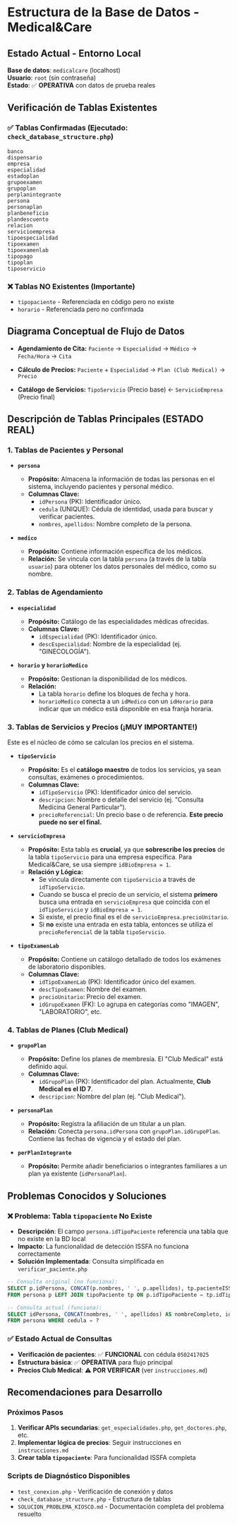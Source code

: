 # Estructura de la Base de Datos - Medical&Care

## Estado Actual - Entorno Local

**Base de datos**: `medicalcare` (localhost)  
**Usuario**: `root` (sin contraseña)  
**Estado**: ✅ **OPERATIVA** con datos de prueba reales

## Verificación de Tablas Existentes

### ✅ Tablas Confirmadas (Ejecutado: `check_database_structure.php`)
```
banco
dispensario
empresa
especialidad
estadoplan
grupoexamen
grupoplan
perplanintegrante
persona
personaplan
planbeneficio
plandescuento
relacion
servicioempresa
tipoespecialidad
tipoexamen
tipoexamenlab
tipopago
tipoplan
tiposervicio
```

### ❌ Tablas NO Existentes (Importante)
- `tipopaciente` - Referenciada en código pero no existe
- `horario` - Referenciada pero no confirmada

## Diagrama Conceptual de Flujo de Datos

- **Agendamiento de Cita:**
  `Paciente` → `Especialidad` → `Médico` → `Fecha/Hora` → `Cita`

- **Cálculo de Precios:**
  `Paciente` + `Especialidad` → `Plan (Club Medical)` → `Precio`

- **Catálogo de Servicios:**
  `TipoServicio` (Precio base) ← `ServicioEmpresa` (Precio final)

## Descripción de Tablas Principales (ESTADO REAL)

### 1. Tablas de Pacientes y Personal

- **`persona`**
  - **Propósito:** Almacena la información de todas las personas en el sistema, incluyendo pacientes y personal médico.
  - **Columnas Clave:**
    - `idPersona` (PK): Identificador único.
    - `cedula` (UNIQUE): Cédula de identidad, usada para buscar y verificar pacientes.
    - `nombres`, `apellidos`: Nombre completo de la persona.

- **`medico`**
  - **Propósito:** Contiene información específica de los médicos.
  - **Relación:** Se vincula con la tabla `persona` (a través de la tabla `usuario`) para obtener los datos personales del médico, como su nombre.

### 2. Tablas de Agendamiento

- **`especialidad`**
  - **Propósito:** Catálogo de las especialidades médicas ofrecidas.
  - **Columnas Clave:**
    - `idEspecialidad` (PK): Identificador único.
    - `descEspecialidad`: Nombre de la especialidad (ej. "GINECOLOGÍA").

- **`horario` y `horarioMedico`**
  - **Propósito:** Gestionan la disponibilidad de los médicos.
  - **Relación:**
    - La tabla `horario` define los bloques de fecha y hora.
    - `horarioMedico` conecta a un `idMedico` con un `idHorario` para indicar que un médico está disponible en esa franja horaria.

### 3. Tablas de Servicios y Precios (¡MUY IMPORTANTE!)

Este es el núcleo de cómo se calculan los precios en el sistema.

- **`tipoServicio`**
  - **Propósito:** Es el **catálogo maestro** de todos los servicios, ya sean consultas, exámenes o procedimientos.
  - **Columnas Clave:**
    - `idTipoServicio` (PK): Identificador único del servicio.
    - `descripcion`: Nombre o detalle del servicio (ej. "Consulta Medicina General Particular").
    - `precioReferencial`: Un precio base o de referencia. **Este precio puede no ser el final.**

- **`servicioEmpresa`**
  - **Propósito:** Esta tabla es **crucial**, ya que **sobrescribe los precios** de la tabla `tipoServicio` para una empresa específica. Para Medical&Care, se usa siempre `idBioEmpresa = 1`.
  - **Relación y Lógica:**
    - Se vincula directamente con `tipoServicio` a través de `idTipoServicio`.
    - Cuando se busca el precio de un servicio, el sistema **primero** busca una entrada en `servicioEmpresa` que coincida con el `idTipoServicio` y `idBioEmpresa = 1`.
    - Si existe, el precio final es el de `servicioEmpresa.precioUnitario`.
    - Si **no** existe una entrada en esta tabla, entonces se utiliza el `precioReferencial` de la tabla `tipoServicio`.

- **`tipoExamenLab`**
  - **Propósito:** Contiene un catálogo detallado de todos los exámenes de laboratorio disponibles.
  - **Columnas Clave:**
    - `idTipoExamenLab` (PK): Identificador único del examen.
    - `descTipoExamen`: Nombre del examen.
    - `precioUnitario`: Precio del examen.
    - `idGrupoExamen` (FK): Lo agrupa en categorías como "IMAGEN", "LABORATORIO", etc.

### 4. Tablas de Planes (Club Medical)

- **`grupoPlan`**
  - **Propósito:** Define los planes de membresía. El "Club Medical" está definido aquí.
  - **Columnas Clave:**
    - `idGrupoPlan` (PK): Identificador del plan. Actualmente, **Club Medical es el ID 7**.
    - `descripcion`: Nombre del plan (ej. "Club Medical").

- **`personaPlan`**
  - **Propósito:** Registra la afiliación de un titular a un plan.
  - **Relación:** Conecta `persona.idPersona` con `grupoPlan.idGrupoPlan`. Contiene las fechas de vigencia y el estado del plan.

- **`perPlanIntegrante`**
  - **Propósito:** Permite añadir beneficiarios o integrantes familiares a un plan ya existente (`idPersonaPlan`).

## Problemas Conocidos y Soluciones

### ❌ Problema: Tabla `tipopaciente` No Existe
- **Descripción**: El campo `persona.idTipoPaciente` referencia una tabla que no existe en la BD local
- **Impacto**: La funcionalidad de detección ISSFA no funciona correctamente
- **Solución Implementada**: Consulta simplificada en `verificar_paciente.php`
```sql
-- Consulta original (no funciona):
SELECT p.idPersona, CONCAT(p.nombres, ' ', p.apellidos), tp.pacienteISSFA
FROM persona p LEFT JOIN tipoPaciente tp ON p.idTipoPaciente = tp.idTipoPaciente

-- Consulta actual (funciona):
SELECT idPersona, CONCAT(nombres, ' ', apellidos) AS nombreCompleto, idTipoPaciente
FROM persona WHERE cedula = ?
```

### ✅ Estado Actual de Consultas
- **Verificación de pacientes**: ✅ **FUNCIONAL** con cédula `0502417025`
- **Estructura básica**: ✅ **OPERATIVA** para flujo principal
- **Precios Club Medical**: ⚠️ **POR VERIFICAR** (ver `instrucciones.md`)

## Recomendaciones para Desarrollo

### Próximos Pasos
1. **Verificar APIs secundarias**: `get_especialidades.php`, `get_doctores.php`, etc.
2. **Implementar lógica de precios**: Seguir instrucciones en `instrucciones.md`
3. **Crear tabla `tipopaciente`**: Para funcionalidad ISSFA completa

### Scripts de Diagnóstico Disponibles
- `test_conexion.php` - Verificación de conexión y datos
- `check_database_structure.php` - Estructura de tablas
- `SOLUCION_PROBLEMA_KIOSCO.md` - Documentación completa del problema resuelto

